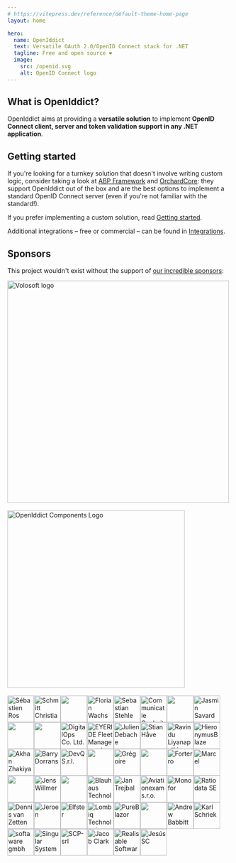 ```yaml
---
# https://vitepress.dev/reference/default-theme-home-page
layout: home

hero:
  name: OpenIddict
  text: Versatile OAuth 2.0/OpenID Connect stack for .NET
  tagline: Free and open source ❤
  image:
    src: /openid.svg
    alt: OpenID Connect logo
---
```


## What is OpenIddict?

OpenIddict aims at providing a **versatile solution** to implement **OpenID Connect client, server and token validation support in any .NET application**.

## Getting started

If you're looking for a turnkey solution that doesn't involve writing custom logic, consider taking a look at
[ABP Framework](https://abp.io/modules/Volo.OpenIddict.Pro) and [OrchardCore](https://github.com/OrchardCMS/OrchardCore): they support
OpenIddict out of the box and are the best options to implement a standard OpenID Connect server (even if you're not familiar with the standard!).

If you prefer implementing a custom solution, read [Getting started](guides/getting-started/index.md).

Additional integrations – free or commercial – can be found in [Integrations](integrations/index.md).

## Sponsors

This project wouldn't exist without the support of [our incredible sponsors](https://github.com/sponsors/kevinchalet#sponsors):

<a href="https://volosoft.com/">
  <picture>
    <source media="(prefers-color-scheme: dark)" srcset="https://volosoft.com/assets/logos/volosoft-logo-light.svg">
    <img src="https://volosoft.com/assets/logos/volosoft-logo-dark.svg" width="500px" alt="Volosoft logo" />
  </picture>
</a>

<br />
<br />

<a href="https://www.openiddictcomponents.com/">
  <img src="https://www.openiddictcomponents.com/media/kz1aymji/openiddict-components-logo-poweredbyrsk.png" width="400px" alt="OpenIddict Components Logo" />
</a>

<br />
<br />

<div id="sponsors">
<!-- sponsors --><a href="https://github.com/sebastienros"><img src="https://github.com/sebastienros.png" width="60px" alt="Sébastien Ros" /></a><a href="https://github.com/schmitch"><img src="https://github.com/schmitch.png" width="60px" alt="Schmitt Christian" /></a><a href="https://github.com/cryo75"><img src="https://github.com/cryo75.png" width="60px" alt="" /></a><a href="https://github.com/florianwachs"><img src="https://github.com/florianwachs.png" width="60px" alt="Florian Wachs" /></a><a href="https://github.com/SebastianStehle"><img src="https://github.com/SebastianStehle.png" width="60px" alt="Sebastian Stehle" /></a><a href="https://github.com/communicatie-cockpit"><img src="https://github.com/communicatie-cockpit.png" width="60px" alt="Communicatie Cockpit" /></a><a href="https://github.com/KeithT"><img src="https://github.com/KeithT.png" width="60px" alt="" /></a><a href="https://github.com/Skrypt"><img src="https://github.com/Skrypt.png" width="60px" alt="Jasmin Savard" /></a><a href="https://github.com/feededit"><img src="https://github.com/feededit.png" width="60px" alt="" /></a><a href="https://github.com/jonmartinsson"><img src="https://github.com/jonmartinsson.png" width="60px" alt="" /></a><a href="https://github.com/DigitalOpsDev"><img src="https://github.com/DigitalOpsDev.png" width="60px" alt="DigitalOps Co. Ltd." /></a><a href="https://github.com/EYERIDE-Fleet-Management-System"><img src="https://github.com/EYERIDE-Fleet-Management-System.png" width="60px" alt="EYERIDE Fleet Management System" /></a><a href="https://github.com/hypdeb"><img src="https://github.com/hypdeb.png" width="60px" alt="Julien Debache" /></a><a href="https://github.com/StanlyLife"><img src="https://github.com/StanlyLife.png" width="60px" alt="Stian Håve" /></a><a href="https://github.com/ravindUwU"><img src="https://github.com/ravindUwU.png" width="60px" alt="Ravindu Liyanapathirana" /></a><a href="https://github.com/dlandi"><img src="https://github.com/dlandi.png" width="60px" alt="HieronymusBlaze" /></a><a href="https://github.com/ahanoff"><img src="https://github.com/ahanoff.png" width="60px" alt="Akhan Zhakiyanov" /></a><a href="https://github.com/blowdart"><img src="https://github.com/blowdart.png" width="60px" alt="Barry Dorrans" /></a><a href="https://github.com/devqsrl"><img src="https://github.com/devqsrl.png" width="60px" alt="DevQ S.r.l." /></a><a href="https://github.com/dgxhubbard"><img src="https://github.com/dgxhubbard.png" width="60px" alt="" /></a><a href="https://github.com/verdie-g"><img src="https://github.com/verdie-g.png" width="60px" alt="Grégoire" /></a><a href="https://github.com/neil-timmerman"><img src="https://github.com/neil-timmerman.png" width="60px" alt="" /></a><a href="https://github.com/forterro"><img src="https://github.com/forterro.png" width="60px" alt="Forterro" /></a><a href="https://github.com/MarcelMalik"><img src="https://github.com/MarcelMalik.png" width="60px" alt="Marcel" /></a><a href="https://github.com/expeo"><img src="https://github.com/expeo.png" width="60px" alt="" /></a><a href="https://github.com/jwillmer"><img src="https://github.com/jwillmer.png" width="60px" alt="Jens Willmer" /></a><a href="https://github.com/craaash80"><img src="https://github.com/craaash80.png" width="60px" alt="" /></a><a href="https://github.com/BlauhausTechnology"><img src="https://github.com/BlauhausTechnology.png" width="60px" alt="Blauhaus Technology (Pty) Ltd" /></a><a href="https://github.com/trejjam"><img src="https://github.com/trejjam.png" width="60px" alt="Jan Trejbal" /></a><a href="https://github.com/aviationexam"><img src="https://github.com/aviationexam.png" width="60px" alt="Aviationexam s.r.o." /></a><a href="https://github.com/monofor"><img src="https://github.com/monofor.png" width="60px" alt="Monofor" /></a><a href="https://github.com/ratiodata-se"><img src="https://github.com/ratiodata-se.png" width="60px" alt="Ratiodata SE" /></a><a href="https://github.com/DennisvanZetten"><img src="https://github.com/DennisvanZetten.png" width="60px" alt="Dennis van Zetten" /></a><a href="https://github.com/jeroenbai"><img src="https://github.com/jeroenbai.png" width="60px" alt="Jeroen" /></a><a href="https://github.com/Elfster"><img src="https://github.com/Elfster.png" width="60px" alt="Elfster" /></a><a href="https://github.com/Lombiq"><img src="https://github.com/Lombiq.png" width="60px" alt="Lombiq Technologies Ltd." /></a><a href="https://github.com/pureblazor"><img src="https://github.com/pureblazor.png" width="60px" alt="PureBlazor" /></a><a href="https://github.com/HabardiT"><img src="https://github.com/HabardiT.png" width="60px" alt="" /></a><a href="https://github.com/AndrewBabbitt97"><img src="https://github.com/AndrewBabbitt97.png" width="60px" alt="Andrew Babbitt" /></a><a href="https://github.com/karlschriek"><img src="https://github.com/karlschriek.png" width="60px" alt="Karl Schriek" /></a><a href="https://github.com/softawaregmbh"><img src="https://github.com/softawaregmbh.png" width="60px" alt="softaware gmbh" /></a><a href="https://github.com/SingularSystems"><img src="https://github.com/SingularSystems.png" width="60px" alt="Singular Systems" /></a><a href="https://github.com/SCP-srl"><img src="https://github.com/SCP-srl.png" width="60px" alt="SCP-srl" /></a><a href="https://github.com/jacob925"><img src="https://github.com/jacob925.png" width="60px" alt="Jacob Clark" /></a><a href="https://github.com/realisable"><img src="https://github.com/realisable.png" width="60px" alt="Realisable Software" /></a><a href="https://github.com/chamavv"><img src="https://github.com/chamavv.png" width="60px" alt="Jesús SC" /></a><!-- sponsors -->
</div>
